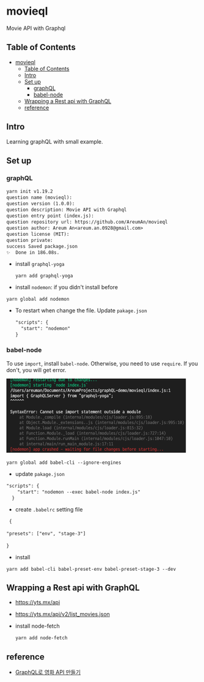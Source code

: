 # movieql

Movie API with Graphql

## Table of Contents

- [movieql](#movieql)
  - [Table of Contents](#table-of-contents)
  - [Intro](#intro)
  - [Set up](#set-up)
    - [graphQL](#graphql)
    - [babel-node](#babel-node)
  - [Wrapping a Rest api with GraphQL](#wrapping-a-rest-api-with-graphql)
  - [reference](#reference)

## Intro

Learning graphQL with small example.

## Set up

### graphQL

```
yarn init v1.19.2
question name (movieql):
question version (1.0.0):
question description: Movie API with Graphql
question entry point (index.js):
question repository url: https://github.com/AreumAn/movieql
question author: Areum An<areum.an.0928@gmail.com>
question license (MIT):
question private:
success Saved package.json
✨  Done in 186.08s.
```

- install `graphql-yoga`

  ```
  yarn add graphql-yoga
  ```

- install `nodemon`: if you didn't install before

```
yarn global add nodemon
```

- To restart when change the file. Update `pakage.json`

  ```
  "scripts": {
    "start": "nodemon"
  }
  ```

### babel-node

To use `import`, install `babel-node`. Otherwise, you need to use `require`. If you don't, you will get error.

![import syntax error](./assets/nodemon-problem.png "import syntax error")

```
yarn global add babel-cli --ignore-engines
```

- update `pakage.json`

```
"scripts": {
    "start": "nodemon --exec babel-node index.js"
  }
```

- create `.babelrc` setting file

```
 {

"presets": ["env", "stage-3"]

}
```

- install

```
yarn add babel-cli babel-preset-env babel-preset-stage-3 --dev
```

## Wrapping a Rest api with GraphQL

- https://yts.mx/api
- https://yts.mx/api/v2/list_movies.json

- install node-fetch

  ```
  yarn add node-fetch
  ```

## reference

- [GraphQL로 영화 API 만들기](https://academy.nomadcoders.co/courses/enrolled/357405)
